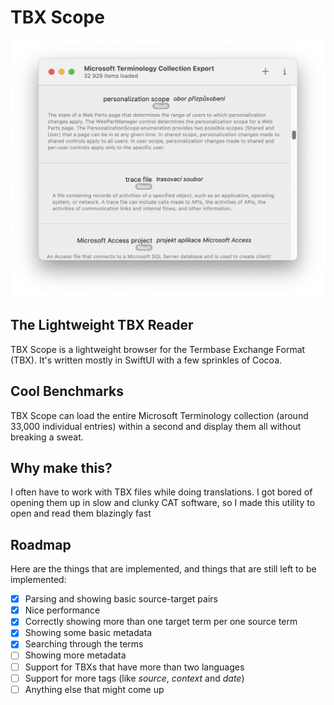 #  TBX Scope

![Main window](https://raw.githubusercontent.com/buresdv/TBX-Scope/main/Images/Main%20Window.png)

## The Lightweight TBX Reader
TBX Scope is a lightweight browser for the Termbase Exchange Format (TBX). It's written mostly in SwiftUI with a few sprinkles of Cocoa.

## Cool Benchmarks
TBX Scope can load the entire Microsoft Terminology collection (around 33,000 individual entries) within a second and display them all without breaking a sweat.

## Why make this?
I often have to work with TBX files while doing translations. I got bored of opening them up in slow and clunky CAT software, so I made this utility to open and read them blazingly fast

## Roadmap
Here are the things that are implemented, and things that are still left to be implemented:
- [x] Parsing and showing basic source-target pairs
- [x] Nice performance
- [x] Correctly showing more than one target term per one source term
- [x] Showing some basic metadata
- [x] Searching through the terms
- [ ] Showing more metadata
- [ ] Support for TBXs that have more than two languages
- [ ] Support for more tags (like *source*, *context* and *date*)
- [ ] Anything else that might come up

